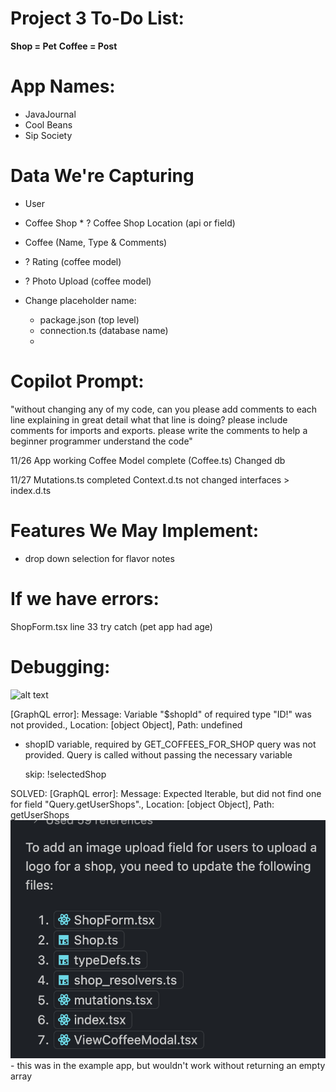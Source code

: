 # Project 3 To-Do List:





  
  **Shop = Pet**
  **Coffee = Post**

















# App Names:
  * JavaJournal
  * Cool Beans
  * Sip Society

# Data We're Capturing
  * User
  * Coffee Shop * ? Coffee Shop Location (api or field)
  * Coffee (Name, Type & Comments)
  * ? Rating  (coffee model)
  * ? Photo Upload (coffee model)



* Change placeholder name:
  - package.json (top level)
  - connection.ts (database name)
  - 

# Copilot Prompt:
"without changing any of my code, can you please add comments to each line explaining in great detail what that line is doing? please include comments for imports and exports. please write the comments to help a beginner programmer understand the code"

11/26
App working
Coffee Model complete (Coffee.ts)
Changed db

11/27
Mutations.ts completed
Context.d.ts not changed 
interfaces > index.d.ts


# Features We May Implement:
* drop down selection for flavor notes

# If we have errors:
ShopForm.tsx line 33 try catch (pet app had age)

# Debugging:

![alt text](image-1.png)

[GraphQL error]: Message: Variable "$shopId" of required type "ID!" was not provided., Location: [object Object], Path: undefined

- shopID variable, required by GET_COFFEES_FOR_SHOP query was not provided. Query is called without passing the necessary variable

    skip: !selectedShop









SOLVED:
[GraphQL error]: Message: Expected Iterable, but did not find one for field "Query.getUserShops"., Location: [object Object], Path: getUserShops
![commented out code](image.png) - this was in the example app, but wouldn't work without returning an empty array
